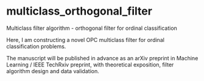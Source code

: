 # multiclass_orthogonal_filter
Multiclass filter algorithm - orthogonal filter for ordinal classification

Here, I am constructing a novel OPC multiclass filter for ordinal classification problems. 

The manuscript will be published in advance as an arXiv preprint in Machine Learning / IEEE TechRxiv preprint, with theoretical exposition, filter algorithm design and data validation. 
